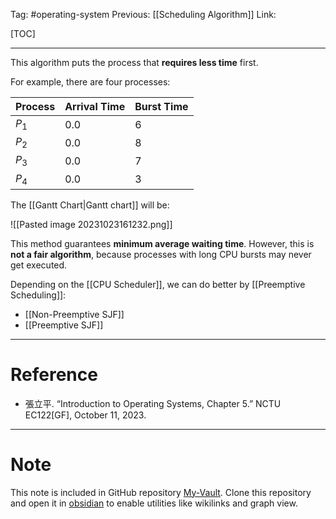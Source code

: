 Tag: #operating-system 
Previous: [[Scheduling Algorithm]]
Link: 

[TOC]

---

This algorithm puts the process that **requires less time** first.

For example, there are four processes:

| Process | Arrival Time | Burst Time |
| ------- | ------------ | ---------- |
| $P_1$   | $0.0$        | $6$        |
| $P_2$   | $0.0$        | $8$        |
| $P_3$   | $0.0$        | $7$        |
| $P_4$   | $0.0$        | $3$           |

The [[Gantt Chart|Gantt chart]] will be:

![[Pasted image 20231023161232.png]]

This method guarantees **minimum average waiting time**. However, this is **not a fair algorithm**, because processes with long CPU bursts may never get executed.

Depending on the [[CPU Scheduler]], we can do better by [[Preemptive Scheduling]]:

- [[Non-Preemptive SJF]]
- [[Preemptive SJF]]

---

# Reference

- 張立平. “Introduction to Operating Systems, Chapter 5.” NCTU EC122[GF], October 11, 2023.

---

# Note

This note is included in GitHub repository [My-Vault](https://github.com/LittleD3092/My-Vault.git). Clone this repository and open it in [obsidian](https://obsidian.md/) to enable utilities like wikilinks and graph view.